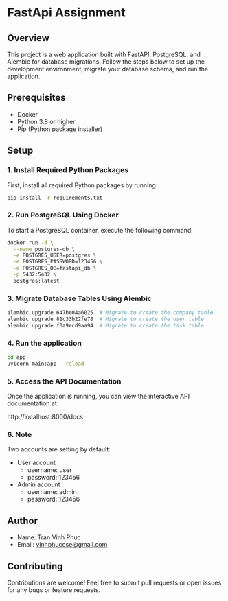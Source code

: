 # FastApi Assignment

## Overview

This project is a web application built with FastAPI, PostgreSQL, and Alembic for database migrations. Follow the steps below to set up the development environment, migrate your database schema, and run the application.

## Prerequisites

- Docker
- Python 3.8 or higher
- Pip (Python package installer)

## Setup

### 1. **Install Required Python Packages**

First, install all required Python packages by running:

```bash
pip install -r requirements.txt
```

### 2. **Run PostgreSQL Using Docker**
To start a PostgreSQL container, execute the following command:

```bash
docker run -d \
  --name postgres-db \
  -e POSTGRES_USER=postgres \
  -e POSTGRES_PASSWORD=123456 \
  -e POSTGRES_DB=fastapi_db \
  -p 5432:5432 \
  postgres:latest
```

### 3. **Migrate Database Tables Using Alembic**

```bash
alembic upgrade 647be04a6025  # Migrate to create the company table
alembic upgrade 81c33b22fe78  # Migrate to create the user table
alembic upgrade f0a9ecd9aa94  # Migrate to create the task table
```

### 4. **Run the application**
```bash
cd app
uvicorn main:app --reload
```

### 5. **Access the API Documentation**
Once the application is running, you can view the interactive API documentation at:

http://localhost:8000/docs

### 6. **Note**
Two accounts are setting by default:
- User account
    - username: user
    - password: 123456
- Admin account
    - username: admin
    - password: 123456

## Author
- Name: Tran Vinh Phuc
- Email: vinhphuccse@gmail.com 

## Contributing
Contributions are welcome! Feel free to submit pull requests or open issues for any bugs or feature requests.